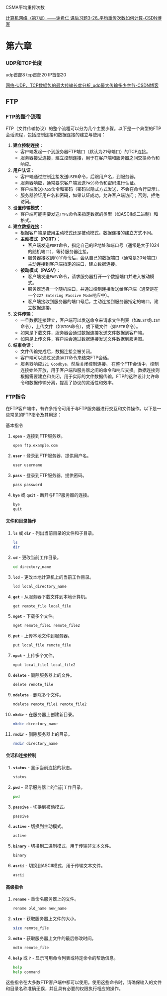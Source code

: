 CSMA平均重传次数

[计算机网络（第7版）——谢希仁 课后习题3-26_平均重传次数如何计算-CSDN博客](https://blog.csdn.net/Clover_pofu/article/details/105061957)

# 第六章

### UDP和TCP长度

udp首部8 tcp首部20 IP首部20

[网络-UDP，TCP数据包的最大传输长度分析_udp最大传输多少字节-CSDN博客](https://blog.csdn.net/flybirddizi/article/details/73065667)

## FTP

### FTP的整个流程

FTP（文件传输协议）的整个流程可以分为几个主要步骤。以下是一个典型的FTP会话流程，包括控制连接和数据连接的建立与使用：
1. **建立控制连接**：
   - 客户端发起一个到服务器FTP端口（默认为21号端口）的TCP连接。
   - 服务器接受连接，建立控制连接，用于在客户端和服务器之间交换命令和响应。
2. **用户认证**：
   - 客户端通过控制连接发送`USER`命令，后跟用户名，到服务器。
   - 服务器响应，通常要求客户端发送`PASS`命令和密码进行认证。
   - 客户端发送`PASS`命令和密码（密码以隐式方式发送，不会在命令行显示）。
   - 服务器验证用户名和密码，如果认证成功，允许客户端访问；否则，拒绝访问。
3. **设置传输模式**：
   - 客户端可能需要发送`TYPE`命令来指定数据的类型（如ASCII或二进制）和格式。
4. **建立数据连接**：
   - 根据客户端是使用主动模式还是被动模式，数据连接的建立方式不同。
   - **主动模式（PORT）**：
     - 客户端发送`PORT`命令，指定自己的IP地址和端口号（通常是大于1024的随机端口），等待服务器连接。
     - 服务器接收到`PORT`命令后，会从自己的数据端口（通常是20号端口）主动连接到客户端指定的端口，建立数据连接。
   - **被动模式（PASV）**：
     - 客户端发送`PASV`命令，请求服务器打开一个数据端口并进入被动模式。
     - 服务器选择一个随机端口，并通过控制连接发送给客户端（通常是在一个`227 Entering Passive Mode`响应中）。
     - 客户端接收到服务器的端口号后，主动连接到服务器指定的端口，建立数据连接。
5. **文件传输**：
   - 一旦数据连接建立，客户端可以发送命令来请求文件列表（如`NLST`或`LIST`命令），上传文件（如`STOR`命令），或下载文件（如`RETR`命令）。
   - 如果是下载文件，服务器会通过数据连接发送文件数据到客户端。
   - 如果是上传文件，客户端会通过数据连接发送文件数据到服务器。
6. **结束会话**：
   - 文件传输完成后，数据连接会被关闭。
   - 客户端可以通过发送`QUIT`命令来结束FTP会话。
   - 服务器响应`221 Goodbye`，然后关闭控制连接。
     在整个FTP会话中，控制连接始终开放，用于客户端和服务器之间的命令和响应交换。数据连接则根据需要建立和关闭，用于实际的文件数据传输。FTP的这种设计允许命令和数据传输分离，提高了协议的灵活性和效率。

### FTP指令

在FTP客户端中，有许多指令可用于与FTP服务器进行交互和文件操作。以下是一些常见的FTP指令及其用途：

基本指令

1. **`open`** - 连接到FTP服务器。
   ```sh
   open ftp.example.com
   ```

2. **`user`** - 登录到FTP服务器，提供用户名。
   ```sh
   user username
   ```

3. **`pass`** - 登录到FTP服务器，提供密码。
   ```sh
   pass password
   ```

4. **`bye`** 或 **`quit`** - 断开与FTP服务器的连接。
   ```sh
   bye
   quit
   ```

#### 文件和目录操作

1. **`ls`** 或 **`dir`** - 列出当前目录的文件和子目录。
   ```sh
   ls
   dir
   ```

2. **`cd`** - 更改当前工作目录。
   ```sh
   cd directory_name
   ```

3. **`lcd`** - 更改本地计算机上的当前工作目录。
   ```sh
   lcd local_directory_name
   ```

4. **`get`** - 从服务器下载文件到本地计算机。
   ```sh
   get remote_file local_file
   ```

5. **`mget`** - 下载多个文件。
   ```sh
   mget remote_file1 remote_file2
   ```

6. **`put`** - 上传本地文件到服务器。
   ```sh
   put local_file remote_file
   ```

7. **`mput`** - 上传多个文件。
   ```sh
   mput local_file1 local_file2
   ```

8. **`delete`** - 删除服务器上的文件。
   ```sh
   delete remote_file
   ```

9. **`mdelete`** - 删除多个文件。
   ```sh
   mdelete remote_file1 remote_file2
   ```

10. **`mkdir`** - 在服务器上创建新目录。
    ```sh
    mkdir directory_name
    ```

11. **`rmdir`** - 删除服务器上的目录。
    ```sh
    rmdir directory_name
    ```

#### 会话和连接控制

1. **`status`** - 显示当前连接的状态。
   ```sh
   status
   ```

2. **`pwd`** - 显示服务器上的当前工作目录。
   ```sh
   pwd
   ```

3. **`passive`** - 切换到被动模式。
   ```sh
   passive
   ```

4. **`active`** - 切换到主动模式。
   ```sh
   active
   ```

5. **`binary`** - 切换到二进制模式，用于传输非文本文件。
   ```sh
   binary
   ```

6. **`ascii`** - 切换到ASCII模式，用于传输文本文件。
   ```sh
   ascii
   ```

#### 高级指令

1. **`rename`** - 重命名服务器上的文件。
   ```sh
   rename old_name new_name
   ```

2. **`size`** - 获取服务器上文件的大小。
   ```sh
   size remote_file
   ```

3. **`mdtm`** - 获取服务器上文件的最后修改时间。
   ```sh
   mdtm remote_file
   ```

4. **`help`** 或 **`?`** - 显示可用命令列表或特定命令的帮助信息。
   ```sh
   help
   help command
   ```

这些指令在大多数FTP客户端中都可以使用。使用这些命令时，请确保输入的文件和目录名称准确无误，并且具有必要的权限执行相应的操作。